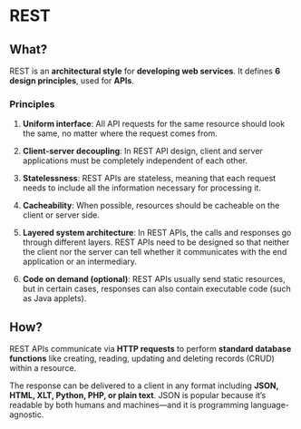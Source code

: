 # REST

## What?

REST is an **architectural style** for **developing web services**. It defines
**6 design principles**, used for **APIs**.


### Principles

1. **Uniform interface**: All API requests for the same resource should look
the same, no matter where the request comes from.

2. **Client-server decoupling**: In REST API design, client and server
applications must be completely independent of each other.

3. **Statelessness**: REST APIs are stateless, meaning that each request needs
to include all the information necessary for processing it.

4. **Cacheability**: When possible, resources should be cacheable on the client
or server side. 

5. **Layered system architecture**: In REST APIs, the calls and responses go
through different layers. REST APIs need to be designed so that neither the
client nor the server can tell whether it communicates with the end application
or an intermediary.

6. **Code on demand (optional)**: REST APIs usually send static resources, but
in certain cases, responses can also contain executable code (such as Java
applets).


## How?

REST APIs communicate via **HTTP requests** to perform **standard database**
**functions** like creating, reading, updating and deleting records (CRUD)
within a resource.

The response can be delivered to a client in any format including **JSON,**
**HTML, XLT, Python, PHP, or plain text**. JSON is popular because it’s
readable by both humans and machines—and it is programming language-agnostic.
